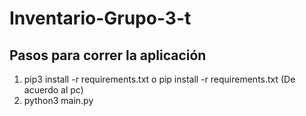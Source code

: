 # Inventario-Grupo-3-t

## Pasos para correr la aplicación
1. pip3 install -r requirements.txt o pip install -r requirements.txt (De acuerdo al pc)
2. python3 main.py